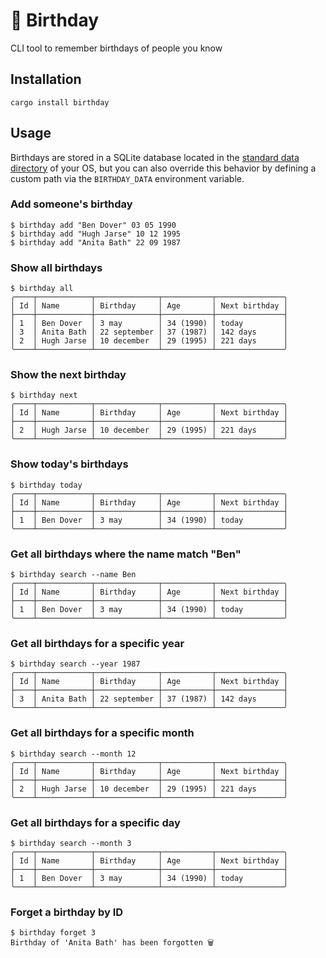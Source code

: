 # 🎂 Birthday

CLI tool to remember birthdays of people you know

## Installation

```shell
cargo install birthday
```

## Usage

Birthdays are stored in a SQLite database located in the [standard data directory](https://dirs.dev/)
of your OS, but you can also override this behavior by defining a custom path via the `BIRTHDAY_DATA` environment variable. 


### Add someone's birthday
```shell
$ birthday add "Ben Dover" 03 05 1990
$ birthday add "Hugh Jarse" 10 12 1995
$ birthday add "Anita Bath" 22 09 1987
```

### Show all birthdays
```shell
$ birthday all
╭────┬────────────┬──────────────┬───────────┬───────────────╮
│ Id │ Name       │ Birthday     │ Age       │ Next birthday │
├────┼────────────┼──────────────┼───────────┼───────────────┤
│ 1  │ Ben Dover  │ 3 may        │ 34 (1990) │ today         │
│ 3  │ Anita Bath │ 22 september │ 37 (1987) │ 142 days      │
│ 2  │ Hugh Jarse │ 10 december  │ 29 (1995) │ 221 days      │
╰────┴────────────┴──────────────┴───────────┴───────────────╯
```

### Show the next birthday
```shell
$ birthday next
╭────┬────────────┬──────────────┬───────────┬───────────────╮
│ Id │ Name       │ Birthday     │ Age       │ Next birthday │
├────┼────────────┼──────────────┼───────────┼───────────────┤
│ 2  │ Hugh Jarse │ 10 december  │ 29 (1995) │ 221 days      │
╰────┴────────────┴──────────────┴───────────┴───────────────╯
```

### Show today's birthdays
```shell
$ birthday today
╭────┬────────────┬──────────────┬───────────┬───────────────╮
│ Id │ Name       │ Birthday     │ Age       │ Next birthday │
├────┼────────────┼──────────────┼───────────┼───────────────┤
│ 1  │ Ben Dover  │ 3 may        │ 34 (1990) │ today         │
╰────┴────────────┴──────────────┴───────────┴───────────────╯
```

### Get all birthdays where the name match "Ben"
```shell
$ birthday search --name Ben
╭────┬────────────┬──────────────┬───────────┬───────────────╮
│ Id │ Name       │ Birthday     │ Age       │ Next birthday │
├────┼────────────┼──────────────┼───────────┼───────────────┤
│ 1  │ Ben Dover  │ 3 may        │ 34 (1990) │ today         │
╰────┴────────────┴──────────────┴───────────┴───────────────╯
```

### Get all birthdays for a specific year
```shell
$ birthday search --year 1987
╭────┬────────────┬──────────────┬───────────┬───────────────╮
│ Id │ Name       │ Birthday     │ Age       │ Next birthday │
├────┼────────────┼──────────────┼───────────┼───────────────┤
│ 3  │ Anita Bath │ 22 september │ 37 (1987) │ 142 days      │
╰────┴────────────┴──────────────┴───────────┴───────────────╯
```

### Get all birthdays for a specific month
```shell
$ birthday search --month 12
╭────┬────────────┬──────────────┬───────────┬───────────────╮
│ Id │ Name       │ Birthday     │ Age       │ Next birthday │
├────┼────────────┼──────────────┼───────────┼───────────────┤
│ 2  │ Hugh Jarse │ 10 december  │ 29 (1995) │ 221 days      │
╰────┴────────────┴──────────────┴───────────┴───────────────╯
```

### Get all birthdays for a specific day
```shell
$ birthday search --month 3
╭────┬────────────┬──────────────┬───────────┬───────────────╮
│ Id │ Name       │ Birthday     │ Age       │ Next birthday │
├────┼────────────┼──────────────┼───────────┼───────────────┤
│ 1  │ Ben Dover  │ 3 may        │ 34 (1990) │ today         │
╰────┴────────────┴──────────────┴───────────┴───────────────╯
```

### Forget a birthday by ID
```shell
$ birthday forget 3
Birthday of 'Anita Bath' has been forgotten 🗑️
```

